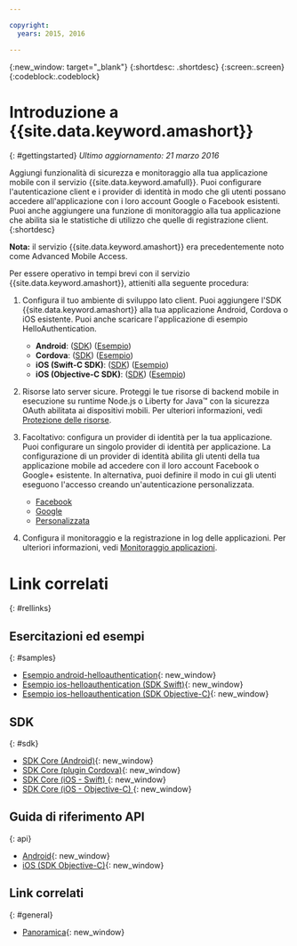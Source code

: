 ```yaml
---

copyright:
  years: 2015, 2016

---
```


{:new_window: target="_blank"}
{:shortdesc: .shortdesc}
{:screen:.screen}
{:codeblock:.codeblock}

# Introduzione a {{site.data.keyword.amashort}}
{: #gettingstarted}
*Ultimo aggiornamento: 21 marzo 2016*

Aggiungi funzionalità di sicurezza e monitoraggio alla tua applicazione mobile con il servizio {{site.data.keyword.amafull}}. Puoi configurare l'autenticazione client e i provider di identità in modo che gli utenti possano accedere all'applicazione con i loro account Google o Facebook esistenti. Puoi anche aggiungere una funzione di monitoraggio alla tua applicazione che abilita
sia le statistiche di utilizzo che quelle di registrazione client.
{:shortdesc}

**Nota:** il servizio {{site.data.keyword.amashort}} era precedentemente noto come Advanced Mobile Access.


Per essere operativo in tempi brevi con il servizio {{site.data.keyword.amashort}}, attieniti alla seguente procedura:

1. Configura il tuo ambiente di sviluppo lato client.
Puoi aggiungere l'SDK {{site.data.keyword.amashort}} alla tua applicazione Android, Cordova o iOS esistente. Puoi anche scaricare l'applicazione di esempio HelloAuthentication.
   * **Android**: ([SDK](getting-started-android.html)) ([Esempio](https://github.com/ibm-bluemix-mobile-services/bms-samples-android-helloauthentication))
   * **Cordova**: ([SDK](getting-started-cordova.html)) ([Esempio](https://github.com/ibm-bluemix-mobile-services/bms-samples-cordova-helloauthentication))
   * **iOS (Swift-C SDK)**: ([SDK](getting-started-ios-swift-sdk.html)) ([Esempio](https://github.com/ibm-bluemix-mobile-services/bms-samples-swift-helloauthentication))
   * **iOS (Objective-C SDK)**: ([SDK](getting-started-ios.html)) ([Esempio](https://github.com/ibm-bluemix-mobile-services/bms-samples-ios-helloauthentication))

1. Risorse lato server sicure. Proteggi le tue risorse di backend mobile in esecuzione su runtime Node.js o Liberty for Java&trade; con la sicurezza OAuth abilitata ai dispositivi mobili. Per ulteriori informazioni, vedi [Protezione delle risorse](protecting-resources.html).

1. Facoltativo: configura un provider di identità per la tua applicazione. Puoi configurare un singolo provider di identità per applicazione. La configurazione di un provider di identità abilita gli utenti della tua applicazione mobile ad accedere con il loro             account Facebook o Google+ esistente. In alternativa, puoi definire il modo in cui gli utenti eseguono l'accesso creando
             un'autenticazione personalizzata.
   * [Facebook](facebook-auth-overview.html)
   * [Google](google-auth-overview.html)
   * [Personalizzata](custom-auth.html)

1. Configura il monitoraggio e la registrazione in log delle applicazioni.  Per ulteriori informazioni, vedi [Monitoraggio applicazioni](app-monitoring.html).

# Link correlati
{: #rellinks}

## Esercitazioni ed esempi
{: #samples}
* [Esempio android-helloauthentication](https://github.com/ibm-bluemix-mobile-services/bms-samples-android-helloauthentication){: new_window}
* [Esempio ios-helloauthentication (SDK Swift)](https://github.com/ibm-bluemix-mobile-services/bms-samples-swift-helloauthentication){: new_window}
* [Esempio ios-helloauthentication (SDK Objective-C)](https://github.com/ibm-bluemix-mobile-services/bms-samples-ios-helloauthentication){: new_window}

## SDK
{: #sdk}
* [SDK Core (Android)](https://github.com/ibm-bluemix-mobile-services/bms-clientsdk-android-core){: new_window}
* [SDK Core (plugin Cordova)](https://github.com/ibm-bluemix-mobile-services/bms-clientsdk-cordova-plugin-core){: new_window}
* [SDK Core (iOS - Swift) ](https://github.com/ibm-bluemix-mobile-services/bms-clientsdk-swift-core){: new_window}
* [SDK Core (iOS - Objective-C) ](https://hub.jazz.net/git/bluemixmobilesdk/imf-ios-sdk/archive?revstr=master){: new_window}

## Guida di riferimento API
{: api}
* [Android](https://console.{DomainName}/docs/api/content/api/mobilefirst/android/core-api-doc/overview-summary.html){: new_window}
* [iOS (SDK Objective-C)](https://console.{DomainName}/docs/api/content/api/mobilefirst/ios/IMFCore_api-doc/html/index.html){: new_window}


## Link correlati
{: #general}
* [Panoramica](overview.html){: new_window}
